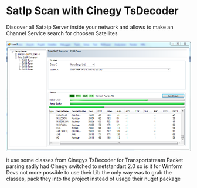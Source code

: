 # SatIp Scan with Cinegy TsDecoder

Discover all Sat>ip Server inside your network and allows to make an Channel Service search for choosen Satellites

![Screenshot](https://github.com/Diefenthal/SatIp-Scan-with-Cinegy-TsDecoder/blob/master/screenshot.PNG)

it use some classes from Cinegys TsDecoder  for Transportstream Packet parsing 
sadly had Cinegy switched to netstandart 2.0 so is it for Winform Devs not more possible to use their Lib 
the only way was to grab the classes, pack they into the project  instead of usage their nuget package 
